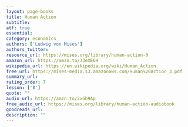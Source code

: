 ```yaml
---
layout: page-books
title: Human Action
subtitle: 
atf: true
essential: 
category: economics
authors: ['Ludwig von Mises']
authors_twitter: 
resource_url: https://mises.org/library/human-action-0
amazon_url: https://amzn.to/33eXE6H
wikipedia_url: https://en.wikipedia.org/wiki/Human_Action
free_url: https://mises-media.s3.amazonaws.com/Human%20Action_3.pdf
summary_url: 
rating_order: 7
lesson: ['8']
quote: ""
audio_url: https://amzn.to/2xGb9Ap
free_audio_url: https://mises.org/library/human-action-audiobook
goodreads_url: 
description: ""
---
```

